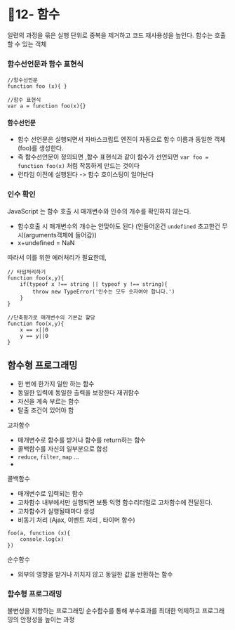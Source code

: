# 📒12- 함수
일련의 과정을 묶은 실행 단위로 중복을 제거하고 코드 재사용성을 높인다.
함수는 호출할 수 있는 객체

### 함수선언문과 함수 표현식
```javascript=
//함수선언문 
function foo (x){ }

//함수 표현식
var a = function foo(x){}
```

#### 함수선언문
- 함수 선언문은 실행되면서 자바스크립트 엔진이 자동으로 함수 이름과 동일한 객체(foo)를 생성한다.
- 즉 함수선언문이 정의되면 ,함수 표현식과 같이 함수가 선언되면 `var foo = function foo(x)` 처럼 작동하게 만드는 것이다
 - 런타임 이전에 실행된다 -> 함수 호이스팅이 일어난다

### 인수 확인
JavaScript 는 함수 호출 시 매개변수와 인수의 개수를 확인하지 않는다.
- 함수호출 시 매개변수의 개수는 안맞아도 된다 (안들어온건 `undefined` 초고한건 무시(arguments객체에 들어감))
- x+undefined = NaN



따라서 이를 위한 에러처리가 필요한데,


```javascript=
// 타입처리하기
function foo(x,y){
    if(typeof x !== string || typeof y !== string){
        throw new TypeError('인수는 모두 숫자여야 합니다.')
    }
}

//단축평가로 매개변수의 기본값 할당
function foo(x,y){
    x == x||0
    y == y||0
}

```


## 함수형 프로그래밍
- 한 번에 한가지 일만 하는 함수
- 동일한 입력에 동일한 출력을 보장한다
재귀함수
- 자신을 계속 부르는 함수
- 탈출 조건이 있어야 함

고차함수
- 매개변수로 함수를 받거나 함수를 return하는 함수
- 콜백함수를 자신의 일부분으로 합성
- `reduce`, `filter`, `map` ...
- 
콜백함수
- 매개변수로 입력되는 함수
- 고차함수 내부에서만 실행되면 보통 익명 함수리터럴로 고차함수에 전달된다.
- 고차함수가 실행될때마다 생성
- 비동기 처리 (Ajax, 이벤트 처리 , 타이머 함수)
```javascript=
foo(a, function (x){
    console.log(x)
})
```

순수함수
- 외부의 영향을 받거나 끼치지 않고 동일한 값을 반환하는 함수

### 함수형 프로그래밍
불변성을 지향하는 프로그래밍
순수함수를 통해 부수효과를 최대한 억제하고 프로그래밍의 안정성을 높이는 과정
